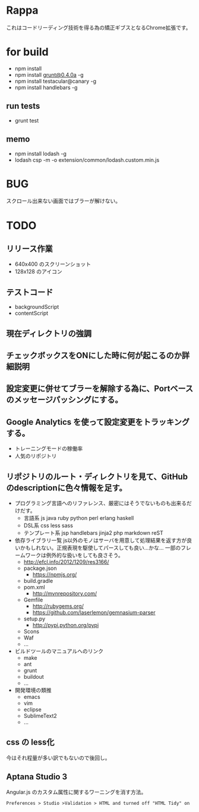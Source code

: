 
# Rappa
これはコードリーディング技術を得る為の矯正ギブスとなるChrome拡張です。  

# for build
- npm install
- npm install grunt@0.4.0a -g
- npm install testacular@canary -g
- npm install handlebars -g

## run tests
- grunt test

## memo
- npm install lodash -g
- lodash csp -m -o extension/common/lodash.custom.min.js

# BUG
スクロール出来ない画面ではブラーが解けない。

# TODO

## リリース作業
- 640x400 のスクリーンショット
- 128x128 のアイコン

## テストコード
- backgroundScript
- contentScript

## 現在ディレクトリの強調

## チェックボックスをONにした時に何が起こるのか詳細説明

## 設定変更に併せてブラーを解除する為に、Portベースのメッセージパッシングにする。

## Google Analytics を使って設定変更をトラッキングする。
  - トレーニングモードの稼働率
  - 人気のリポジトリ


## リポジトリのルート・ディレクトリを見て、GitHubのdescriptionに色々情報を足す。
- プログラミング言語へのリファレンス、厳密にはそうでないものも出来るだけだす。
    - 言語系  js java ruby python perl erlang haskell
    - DSL系 css less sass 
    - テンプレート系 jsp handlebars jinja2 php markdown reST
- 依存ライブラリ一覧
      js以外のモノはサーバを用意して処理結果を返す方が良いかもしれない。正規表現を駆使してパースしても良い…かな…
      一部のフレームワークは例外的な扱いをしても良さそう。
    - http://efcl.info/2012/1209/res3166/
    - package.json
        - https://npmjs.org/
    - build.gradle
    - pom.xml
        - http://mvnrepository.com/
    - Gemfile
        - http://rubygems.org/
        - https://github.com/laserlemon/gemnasium-parser
    - setup.py
        - http://pypi.python.org/pypi
    - Scons
    - Waf
    - ...
- ビルドツールのマニュアルへのリンク
    - make
    - ant
    - grunt
    - buildout
    - ...
- 開発環境の類推
    - emacs
    - vim
    - eclipse
    - SublimeText2
    - ...

## css の less化
今はそれ程量が多い訳でもないので後回し。

## Aptana Studio 3
Angular.js のカスタム属性に関するワーニングを消す方法。

    Preferences > Studio >Validation > HTML and turned off "HTML Tidy" on 
